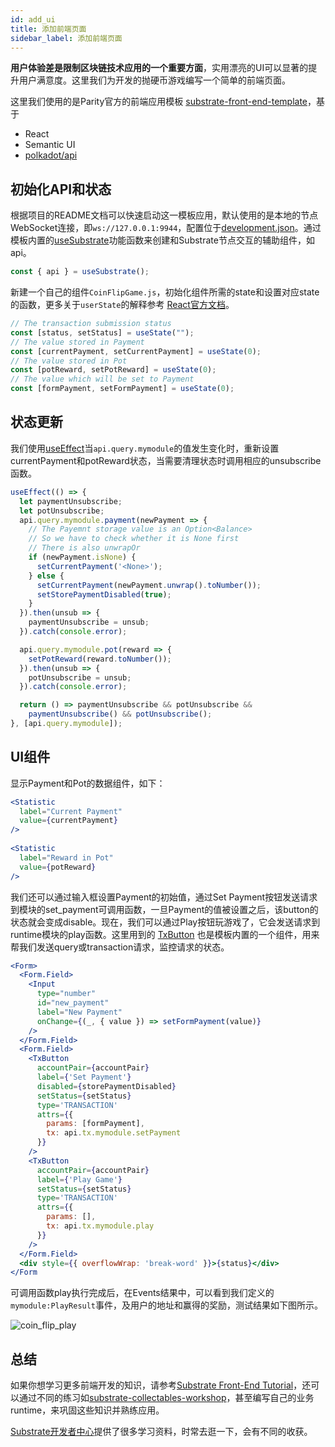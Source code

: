 ```yaml
---
id: add_ui
title: 添加前端页面
sidebar_label: 添加前端页面
---
```


**用户体验差是限制区块链技术应用的一个重要方面**，实用漂亮的UI可以显著的提升用户满意度。这里我们为开发的抛硬币游戏编写一个简单的前端页面。

这里我们使用的是Parity官方的前端应用模板 [substrate-front-end-template](https://github.com/substrate-developer-hub/substrate-front-end-template)，基于

* React
* Semantic UI
* [polkadot/api](https://github.com/polkadot-js/api)

## 初始化API和状态

根据项目的README文档可以快速启动这一模板应用，默认使用的是本地的节点WebSocket连接，即`ws://127.0.0.1:9944`，配置位于[development.json](https://github.com/substrate-developer-hub/substrate-front-end-template/blob/master/src/config/development.json)。通过模板内置的[useSubstrate](https://github.com/substrate-developer-hub/substrate-front-end-template#usesubstrate-custom-hook)功能函数来创建和Substrate节点交互的辅助组件，如api。

```jsx
const { api } = useSubstrate();
```

新建一个自己的组件`CoinFlipGame.js`，初始化组件所需的state和设置对应state的函数，更多关于`userState`的解释参考 [React官方文档](https://reactjs.org/docs/hooks-state.html)。

```jsx
// The transaction submission status
const [status, setStatus] = useState("");
// The value stored in Payment
const [currentPayment, setCurrentPayment] = useState(0);
// The value stored in Pot
const [potReward, setPotReward] = useState(0);
// The value which will be set to Payment
const [formPayment, setFormPayment] = useState(0);
```

## 状态更新

我们使用[useEffect](https://reactjs.org/docs/hooks-effect.html)当`api.query.mymodule`的值发生变化时，重新设置currentPayment和potReward状态，当需要清理状态时调用相应的unsubscribe函数。

```js
useEffect(() => {
  let paymentUnsubscribe;
  let potUnsubscribe;
  api.query.mymodule.payment(newPayment => {
    // The Payemnt storage value is an Option<Balance>
    // So we have to check whether it is None first
    // There is also unwrapOr
    if (newPayment.isNone) {
      setCurrentPayment('<None>');
    } else {
      setCurrentPayment(newPayment.unwrap().toNumber());
      setStorePaymentDisabled(true);
    }
  }).then(unsub => {
    paymentUnsubscribe = unsub;
  }).catch(console.error);

  api.query.mymodule.pot(reward => {
    setPotReward(reward.toNumber());
  }).then(unsub => {
    potUnsubscribe = unsub;
  }).catch(console.error);

  return () => paymentUnsubscribe && potUnsubscribe &&
    paymentUnsubscribe() && potUnsubscribe();
}, [api.query.mymodule]);
```

## UI组件

显示Payment和Pot的数据组件，如下：

```jsx
<Statistic
  label="Current Payment"
  value={currentPayment}
/>
    
<Statistic
  label="Reward in Pot"
  value={potReward}
/>
```

我们还可以通过输入框设置Payment的初始值，通过Set Payment按钮发送请求到模块的set_payment可调用函数，一旦Payment的值被设置之后，该button的状态就会变成disable。现在，我们可以通过Play按钮玩游戏了，它会发送请求到runtime模块的play函数。这里用到的 [TxButton](https://github.com/substrate-developer-hub/substrate-front-end-template#txbutton-component) 也是模板内置的一个组件，用来帮我们发送query或transaction请求，监控请求的状态。

```jsx
<Form>
  <Form.Field>
    <Input
      type="number"
      id="new_payment"
      label="New Payment"
      onChange={(_, { value }) => setFormPayment(value)}
    />
  </Form.Field>
  <Form.Field>
    <TxButton
      accountPair={accountPair}
      label={'Set Payment'}
      disabled={storePaymentDisabled}
      setStatus={setStatus}
      type='TRANSACTION'
      attrs={{
        params: [formPayment],
        tx: api.tx.mymodule.setPayment
      }}
    />
    <TxButton
      accountPair={accountPair}
      label={'Play Game'}
      setStatus={setStatus}
      type='TRANSACTION'
      attrs={{
        params: [],
        tx: api.tx.mymodule.play
      }}
    />
  </Form.Field>
  <div style={{ overflowWrap: 'break-word' }}>{status}</div>
</Form
```

可调用函数play执行完成后，在Events结果中，可以看到我们定义的`mymodule:PlayResult`事件，及用户的地址和赢得的奖励，测试结果如下图所示。

![coin_flip_play](https://i.imgur.com/GaXEuDy.png)

## 总结

如果你想学习更多前端开发的知识，请参考[Substrate Front-End Tutorial](https://substrate.io/docs/en/tutorials/substrate-front-end/)，还可以通过不同的练习如[substrate-collectables-workshop](https://github.com/substrate-developer-hub/substrate-collectables-workshop)，甚至编写自己的业务runtime，来巩固这些知识并熟练应用。

[Substrate开发者中心](https://substrate.io/)提供了很多学习资料，时常去逛一下，会有不同的收获。